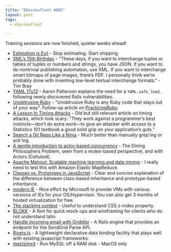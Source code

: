 ```yaml
---
title: "Ebarnouflant #005"
layout: post
tags:
  - ebarnouflant

---
```


Training sessions are now finished, quieter weeks ahead!

* [Estimation is Evil](http://pragprog.com/magazines/2013-02/estimation-is-evil) - Stop estimating. Start shipping.
* [XML’s 15th Birthday](https://www.tbray.org/ongoing/When/201x/2013/02/10/XML-at-15) - "These days, if you want to interchange tuples or tables of tuples or numbers and strings, you have JSON. If you want to do nontrivial publishing automation, use XML. If you want to interchange smart bitmaps of page images, there’s PDF. I personally think we’re probably done with inventing low-level textual interchange formats." - Tim Bray
* [YAML f7u12](http://tenderlovemaking.com/2013/02/06/yaml-f7u12.html) - Aaron Patterson explains the need for a `YAML.safe_load`, following newly discovered Rails vulnerabilities.
* [Unobtrusive Ruby](http://robots.thoughtbot.com/post/10125070413/unobtrusive-ruby) - "Unobtrusive Ruby is any Ruby code that stays out of your way". Follow-up article on [PracticingRuby](https://practicingruby.com/articles/shared/yfildjshgzew).
* [A Lesson In Timing Attacks](http://codahale.com/a-lesson-in-timing-attacks/) - Old but still relevant article on timing attacks, which look scary: "They work against a programmer’s best instincts—don’t do extra work—to give an attacker with access to a Statistics 101 textbook a good solid grip on your application’s guts."
* [Search a Git Repo Like a Ninja](http://travisjeffery.com/b/2012/02/search-a-git-repo-like-a-ninja/) - Much better than manually grep'ing or ack'ing.
* [A gentle introduction to actor-based concurrency](https://practicingruby.com/articles/shared/nkhaprcgwrpv) - The Dining Philosophers Problem, seen from a mutex-based perspective, and with Actors (Celluloid).
* [Apache Mahout: Scalable machine learning and data mining](http://mahout.apache.org/) - I really need to test this with Amazon Elastic MapReduce.
* [Classes vs. Prototypes in JavaScript](https://github.com/raganwald/homoiconic/blob/master/2013/02/prototypes.md) - Clear and concise explanation of the difference between class-based inheritance and prototype-based inheritance.
* [modern.IE](http://www.modern.ie/virtualization-tools) - Nice effort by Microsoft to provide VMs with various versions of IEs for your OS/Hypervisor. You can also get 3 months of hosted virtualization for free.
* [The stacking context](https://developer.mozilla.org/en-US/docs/CSS/Understanding_z-index/The_stacking_context) - Useful to understand CSS z-index property.
* [BLOKK](http://www.blokkfont.com/) - A font for quick mock-ups and wireframing for clients who do not understand latin.
* [Handle incoming email with Griddler](http://robots.thoughtbot.com/post/42286882447/handle-incoming-email-with-griddler) - A Rails engine that provides an endpoint for the SendGrid Parse API.
* [Rivets.js](http://rivetsjs.com/) - A lightweight declarative data binding facility that plays well with existing javascript frameworks.
* [mezis/mrd](https://github.com/mezis/mrd) - Run MySQL off a RAM disk - MacOS only
